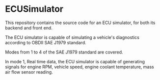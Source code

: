 # ECUSimulator

This repository contains the source code for an ECU simulator, for both its backend and front end.

The ECU simulator is capable of simulating a vehicle's diagnostics according to OBDII SAE J1979 standard.

Modes from 1 to 4 of the SAE J1979 standard are covered.

In mode 1, Real time data, the ECU simulator is capable of generating signals for engine RPM, vehicle speed, engine coolant temperature, mass air flow sensor reading.

